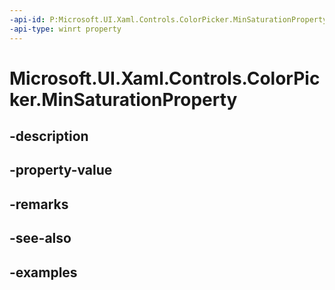 ```yaml
---
-api-id: P:Microsoft.UI.Xaml.Controls.ColorPicker.MinSaturationProperty
-api-type: winrt property
---
```


<!-- Property syntax.
public DependencyProperty MinSaturationProperty { get; }
-->

# Microsoft.UI.Xaml.Controls.ColorPicker.MinSaturationProperty

## -description

## -property-value

## -remarks

## -see-also

## -examples

